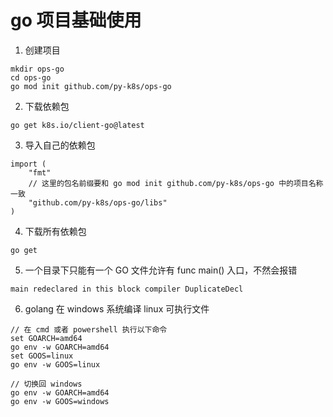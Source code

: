 # go 项目基础使用

1. 创建项目
```
mkdir ops-go
cd ops-go
go mod init github.com/py-k8s/ops-go
```
2. 下载依赖包
``` 
go get k8s.io/client-go@latest
```

3. 导入自己的依赖包
```
import (
	"fmt"
	// 这里的包名前缀要和 go mod init github.com/py-k8s/ops-go 中的项目名称一致
	"github.com/py-k8s/ops-go/libs"
)
```

4. 下载所有依赖包
```
go get
```

5. 一个目录下只能有一个 GO 文件允许有 func main() 入口，不然会报错
```
main redeclared in this block compiler DuplicateDecl
```

6. golang 在 windows 系统编译 linux 可执行文件
```
// 在 cmd 或者 powershell 执行以下命令
set GOARCH=amd64
go env -w GOARCH=amd64
set GOOS=linux
go env -w GOOS=linux

// 切换回 windows
go env -w GOARCH=amd64
go env -w GOOS=windows
```
